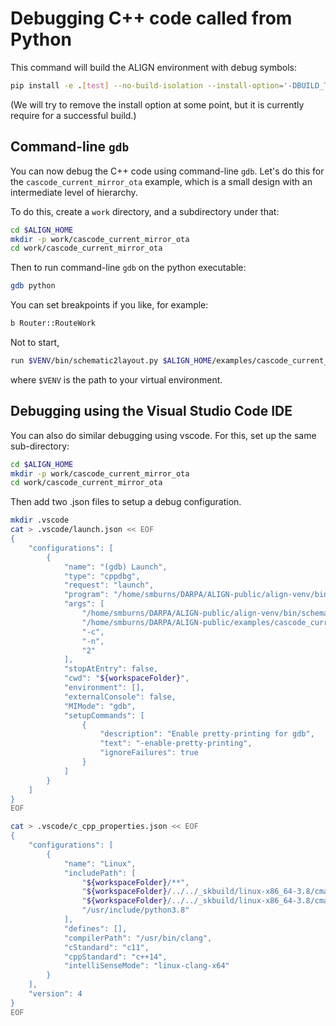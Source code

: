 # Debugging C++ code called from Python

This command will build the ALIGN environment with debug symbols:
```bash
pip install -e .[test] --no-build-isolation --install-option='-DBUILD_TESTING=OFF' --verbose
```
(We will try to remove the install option at some point, but it is currently require for a successful build.)

## Command-line `gdb`

You can now debug the C++ code using command-line `gdb`. Let's do this for the `cascode_current_mirror_ota` example, which is a small design with an intermediate level of hierarchy.

To do this, create a `work` directory, and a subdirectory under that:
```bash
cd $ALIGN_HOME
mkdir -p work/cascode_current_mirror_ota
cd work/cascode_current_mirror_ota
```
Then to run command-line `gdb` on the python executable:
```bash
gdb python
```
You can set breakpoints if you like, for example:
```bash
b Router::RouteWork
```
Not to start,
```bash
run $VENV/bin/schematic2layout.py $ALIGN_HOME/examples/cascode_current_mirror_ota -c
```
where `$VENV` is the path to your virtual environment.

## Debugging using the Visual Studio Code IDE

You can also do similar debugging using vscode.
For this, set up the same sub-directory:
```bash
cd $ALIGN_HOME
mkdir -p work/cascode_current_mirror_ota
cd work/cascode_current_mirror_ota
```

Then add two .json files to setup a debug configuration.
```bash
mkdir .vscode
cat > .vscode/launch.json << EOF
{
    "configurations": [
        {
            "name": "(gdb) Launch",
            "type": "cppdbg",
            "request": "launch",
            "program": "/home/smburns/DARPA/ALIGN-public/align-venv/bin/python",
            "args": [
                "/home/smburns/DARPA/ALIGN-public/align-venv/bin/schematic2layout.py",
                "/home/smburns/DARPA/ALIGN-public/examples/cascode_current_mirror_ota",
                "-c",
                "-n",
                "2"
            ],
            "stopAtEntry": false,
            "cwd": "${workspaceFolder}",
            "environment": [],
            "externalConsole": false,
            "MIMode": "gdb",
            "setupCommands": [
                {
                    "description": "Enable pretty-printing for gdb",
                    "text": "-enable-pretty-printing",
                    "ignoreFailures": true
                }
            ]
        }
    ]
}
EOF

cat > .vscode/c_cpp_properties.json << EOF
{
    "configurations": [
        {
            "name": "Linux",
            "includePath": [
                "${workspaceFolder}/**",
                "${workspaceFolder}/../../_skbuild/linux-x86_64-3.8/cmake-build/_deps/json-src/include",
                "${workspaceFolder}/../../_skbuild/linux-x86_64-3.8/cmake-build/_deps/spdlog-src/include",
                "/usr/include/python3.8"
            ],
            "defines": [],
            "compilerPath": "/usr/bin/clang",
            "cStandard": "c11",
            "cppStandard": "c++14",
            "intelliSenseMode": "linux-clang-x64"
        }
    ],
    "version": 4
}
EOF
